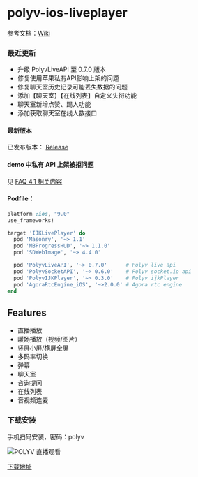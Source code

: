 # polyv-ios-liveplayer

  参考文档：[Wiki](https://github.com/easefun/polyv-ios-liveplayer/wiki)

### 最近更新

- 升级 PolyvLiveAPI 至 0.7.0 版本
- 修复使用苹果私有API影响上架的问题
- 修复聊天室历史记录可能丢失数据的问题
- 添加【聊天室】【在线列表】自定义头衔功能
- 聊天室新增点赞、踢人功能
- 添加获取聊天室在线人数接口

#### 最新版本

 已发布版本： [Release](https://github.com/easefun/polyv-ios-liveplayer/releases)

#### demo 中私有 API 上架被拒问题

见 [FAQ 4.1 相关内容](https://github.com/easefun/polyv-ios-liveplayer/wiki/FAQ)

#### Podfile：

```ruby
platform :ios, "9.0"
use_frameworks!

target 'IJKLivePlayer' do
  pod 'Masonry', '~> 1.1'
  pod 'MBProgressHUD', '~> 1.1.0'
  pod 'SDWebImage', '~> 4.4.0'

  pod 'PolyvLiveAPI', '~> 0.7.0'      # Polyv live api
  pod 'PolyvSocketAPI', '~> 0.6.0'    # Polyv socket.io api
  pod 'PolyvIJKPlayer', '~> 0.3.0'    # Polyv ijkPlayer
  pod 'AgoraRtcEngine_iOS', '~>2.0.0' # Agora rtc engine
end
```

## Features

- 直播播放
- 暖场播放（视频/图片）
- 竖屏小屏/横屏全屏
- 多码率切换
- 弹幕
- 聊天室
- 咨询提问
- 在线列表
- 音视频连麦


### 下载安装

手机扫码安装，密码：polyv

![POLYV 直播观看](https://www.pgyer.com/app/qrcode/Cibx)

[下载地址](https://www.pgyer.com/Cibx)
